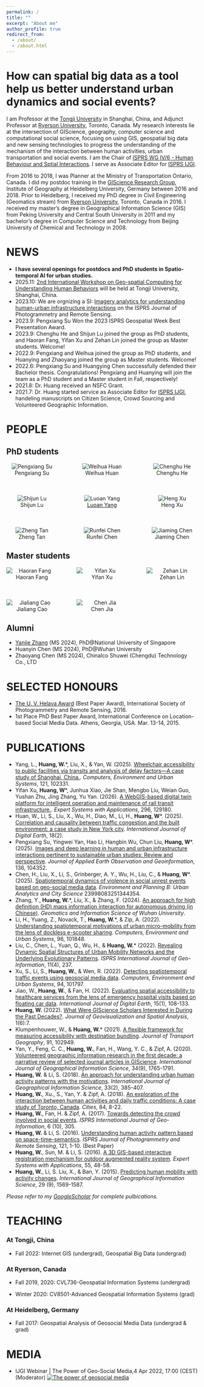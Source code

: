 ```yaml
---
permalink: /
title: ""
excerpt: "About me"
author_profile: true
redirect_from: 
  - /about/
  - /about.html
---
```


How can spatial big data as a tool help us better understand urban dynamics and social events?
=

I am Professor at the [Tongji University](https://celiang.tongji.edu.cn/info/1300/2388.htm) in Shanghai, China, and Adjunct Professor at [Ryerson University](https://www.ryerson.ca/), Toronto, Canada. My research interests lie at the intersection of GIScience, geography, computer science and computational social science, focusing on using GIS, geospatial big data and new sensing technologies to progress the understanding of the mechanism of the interaction between human activities, urban transportation and social events. I am the Chair of [ISPRS WG IV/6 - Human Behaviour and Sptial Interactions](https://www2.isprs.org/commissions/comm4/wg6/). I serve as Associate Editor for [ISPRS IJGI](https://www.mdpi.com/journal/ijgi).

From 2016 to 2018, I was Planner at the Ministry of Transportation Ontario, Canada. I did my postdoc training in the [GIScience Research Group](https://www.geog.uni-heidelberg.de/gis/index_en.html), Institute of Geography at Heidelberg University, Germany between 2016 and 2018. Prior to Heidelberg, I received my PhD degree in Civil Engineering (Geomatics stream) from [Ryerson University](https://www.ryerson.ca/), Toronto, Canada in 2016. I received my master’s degree in Geographical Information Science (GIS) from Peking University and Central South University in 2011 and my bachelor’s degree in Computer Science and Technology from Beijing University of Chemical and Technology in 2008.

NEWS
======
- **I have several openings for postdocs and PhD students in Spatio-temporal AI for urban studies.**
- 2025.11: [2nd International Workshop on Geo-spatial Computing for Understanding Human Behaviors](https://geohb2025.tongji.edu.cn/) will be held at Tongji University, Shanghai, China.
- 2023.10: We are orgnizing a SI: [Imagery analytics for understanding human-urban infrastructure interactions](https://www.sciencedirect.com/journal/isprs-journal-of-photogrammetry-and-remote-sensing/about/call-for-papers#imagery-analytics-for-understanding-human-urban-infrastructure-interactions) on the ISPRS Journal of Photogrammetry and Remote Sensing.
- 2023.9: Pengxiang Su Won the 2023 ISPRS Geospatial Week Best Presentation Award.
- 2023.9: Chenghu He and Shijun Lu joined the group as PhD students, and Haoran Fang, Yifan Xu and Zehan Lin joined the group as Master students. Welcome!
- 2022.9: Pengxiang and Weihua joined the group as PhD students, and Huanying and Zhaoyang joined the group as Master students. Welcome!
- 2022.6: Pengxiang Su and Huangying Chen successfully defended their Bachelor thesis. Congratulations! Pengxiang and Huanying will join the team as a PhD student and a Master student in Fall, respectively!
- 2021.8: Dr. Huang received an NSFC Grant. 
- 2021.7: Dr. Huang started service as Associate Editor for [ISPRS IJGI](https://www.mdpi.com/journal/ijgi), handeling manuscripts on Citizen Science, Crowd Sourcing and Volunteered Geographic Information.

PEOPLE
======

<h2>PhD students</h2>

<div style="display: grid; gap: 50px; grid-template-columns: 1fr 1fr 1fr; grid-template-rows: 1fr 1fr 1fr; justify-items: center ; justify-content: start; align-content: space-evenly;">
  <div style="text-align: center;">
    <img src="images/spx.jpg" alt="Pengxiang Su" style="display: block; width: auto; height: auto;"/>
    <a>Pengxiang Su</a>
  </div>
  <div style="text-align: center;">
    <img src="images/hwh.jpg" alt="Weihua Huan" style="display: block; width: auto; height: auto;"/>
    <a>Weihua Huan</a>
  </div>
  <div style="text-align: center;;">
    <img src="images/hch.jpg" alt="Chenghu He" style="display: block; width: auto; height: auto;"/>
    <a>Chenghu He</a>
  </div>
  <div style="text-align: center;">
    <img src="images/lsj.jpg" alt="Shijun Lu" style="display: block; width: auto; height: auto;"/>
    <a>Shijun Lu</a>
  </div>
  <div style="text-align: center;">
    <img src="images/yla.jpg" alt="Luoan Yang" style="display: block; width: auto; height: auto;"/>
      <a href="https://www.researchgate.net/profile/Luoan-Yang">Luoan Yang</a>
  </div>
  <div style="text-align: center;">
    <img src="images/xh.jpg" alt="Heng Xu" style="display: block; width: auto; height: auto;"/>
      <a >Heng Xu</a>
  </div>
  <div style="text-align: center;">
    <img src="images/tz.jpg" alt="Zheng Tan" style="display: block; width: auto; height: auto;"/>
      <a >Zheng Tan</a>
  </div>
  <div style="text-align: center;">
    <img src="images/crf.jpg" alt="Runfei Chen" style="display: block; width: auto; height: auto;"/>
      <a >Runfei Chen</a>
  </div>
  <div style="text-align: center;">
    <img src="images/cjm.jpg" alt="Jiaming Chen" style="display: block; width: auto; height: auto;"/>
      <a >Jiaming Chen</a>
  </div>
</div>

<h2>Master students</h2>

<div style="display: grid; gap: 50px; grid-template-columns: 1fr 1fr 1fr; grid-template-rows: 1fr 1fr; justify-content: start;">
  <div style="text-align: center;">
    <img src="images/fhr.jpg" alt="Haoran Fang" style="display: block; width: auto; height: auto;"/>
    <a>Haoran Fang</a>
  </div>
  <div style="text-align: center;">
    <img src="images/xyf.jpg" alt="Yifan Xu" style="display: block; width: auto; height: auto;"/>
    <a>Yifan Xu</a>
  </div>
  <div style="text-align: center;">
    <img src="images/lzh.jpg" alt="Zehan Lin" style="display: block; width: auto; height: auto;"/>
    <a>Zehan Lin</a>
  </div>
  <div style="text-align: center;">
    <img src="images/cjl.png" alt="Jialiang Cao" style="display: block; width: auto; height: auto;"/>
    <a>Jialiang Cao</a>
  </div>
  <div style="text-align: center;">
    <img src="images/jc.png" alt="Chen Jia" style="display: block; width: auto; height: auto;"/>
    <a>Chen Jia</a>
  </div>
</div>

<h2>Alumni</h2>

- [Yanjie Zhang](https://metayj.github.io/) (MS 2024), PhD@National University of Singapore
- Huanyin Chen (MS 2024), PhD@Wuhan University
- Zhaoyang Chen (MS 2024), Chinalco Shuwei (Chengdu) Technology Co., LTD

SELECTED HONOURS
======
- [The U. V. Helava Award](https://www.isprs.org/society/awards/helava/2016.aspx) (Best Paper Award), International Society of Photogrammetry and Remote Sensing, 2016.
- 1st Place PhD Best Paper Award, International Conference on Location-based Social Media Data. Athens, Georgia, USA. Mar. 13-14, 2015.

PUBLICATIONS
======
- Yang, L., **Huang, W.***, Liu, X., & Yan, W. (2025). [Wheelchair accessibility to public facilities via transits and analysis of delay factors—A case study of Shanghai, China.](https://doi.org/10.1016/j.compenvurbsys.2025.102331). _Computers, Environment and Urban Systems_, 121, 102331.
- Yifan Xu, **Huang, W***, Junhua Xiao, Jie Shan, Mengbo Liu, Weian Guo, Yushan Zhu, Jing Zhang, Yu Yan. (2026). [A WebGIS-based digital twin platform for intelligent operation and maintenance of rail transit infrastructure.](https://www.sciencedirect.com/science/article/pii/S0957417425027964). _Expert Systems with Applications_, 296, 129180.
- Huan, W., Li, S., Liu, X., Wu, H., Diao, M., Li, H., **Huang, W***. (2025). [Correlation and causality between traffic congestion and the built environment: a case study in New York city](https://doi.org/10.1080/17538947.2025.2548377). _International Journal of Digital Earth_, 18(2).
- Pengxiang Su, Yingwei Yan, Hao Li, Hangbin Wu, Chun Liu, **Huang, W***. (2025). [Images and deep learning in human and urban infrastructure interactions pertinent to sustainable urban studies: Review and perspective](https://doi.org/10.1016/j.jag.2024.104352). _Journal of Applied Earth Observation and Geoinformation_, 136, 104352.
- Chen, H., Liu, X., Li, S., Grinberger, A. Y., Wu, H., Liu, C., & **Huang, W***. (2025). [Spatiotemporal dynamics of violence in social unrest events based on geo-social media data](https://doi.org/10.1177/23998083251344354). _Environment and Planning B: Urban Analytics and City Science_  23998083251344354. 
- Zhang, Y., **Huang, W.***, Liu, X., & Zhang, F. (2024). [An approach for high definition (HD) maps information interaction for autonomous driving (in Chinese)](http://ch.whu.edu.cn/en/article/doi/10.13203/j.whugis20230166). _Geomatics and Information Science of Wuhan University_.
- Li, H., Yuang, Z., Novack, T., **Huang, W.***, & Zip, A. (2022). [Understanding spatiotemporal motivations of urban micro-mobility from the lens of dockless e-scooter sharing](https://www.sciencedirect.com/science/article/pii/S0198971522000928). _Computers, Environment and Urban Systems_, 96, 101848.
- Liu, C., Chen, L., Yuan, Q., Wu, H., & **Huang, W.*** (2022). [Revealing Dynamic Spatial Structures of Urban Mobility Networks and the Underlying Evolutionary Patterns](https://www.mdpi.com/2220-9964/11/4/237). _ISPRS International Journal of Geo-Information_, 11(4), 237.
- Xu, S., Li, S., **Huang, W.**, & Wen, R. (2022). [Detecting spatiotemporal traffic events using geosocial media data](https://www.sciencedirect.com/science/article/pii/S0198971522000412). _Computers, Environment and Urban Systems_, 94, 101797.
- Jiao, W., **Huang, W.**, & Fan, H. (2022). [Evaluating spatial accessibility to healthcare services from the lens of emergency hospital visits based on floating car data](https://www.tandfonline.com/doi/full/10.1080/17538947.2021.2014578). _International Journal of Digital Earth_, 15(1), 108-133.
- **Huang, W.** (2022). [What Were GIScience Scholars Interested in During the Past Decades?](https://link.springer.com/article/10.1007/s41651-021-00098-3). _Journal of Geovisualization and Spatial Analysis_, 1(6):7.
- Klumpenhouwer, W., & **Huang, W.*** (2021). [A flexible framework for measuring accessibility with destination bundling](https://www.sciencedirect.com/science/article/abs/pii/S0966692321000028). _Journal of Transport Geography_, 91, 102949.
- Yan, Y., Feng, C. C., **Huang, W.**, Fan, H., Wang, Y. C., & Zipf, A. (2020). [Volunteered geographic information research in the first decade: a narrative review of selected journal articles in GIScience](https://www.tandfonline.com/doi/abs/10.1080/13658816.2020.1730848). _International Journal of Geographical Information Science_, 34(9), 1765-1791.
- **Huang, W.** & Li, S. (2018). [An approach for understanding urban human activity patterns with the motivations](https://www.tandfonline.com/doi/abs/10.1080/13658816.2018.1530354). _International Journal of Geographical Information Science_, 33(2), 385-407.
- **Huang, W.**, Xu., S., Yan, Y. & Zipf, A. (2018). [An exploration of the interaction between human activities and daily traffic conditions: A case study of Toronto, Canada](https://www.sciencedirect.com/science/article/abs/pii/S0264275118302786). _Cities_, 84, 8-22.
- **Huang, W.**, Fan, H. & Zipf, A. (2017). [Towards detecting the crowd involved in social events](https://www.mdpi.com/2220-9964/6/10/305). _ISPRS International Journal of Geo-Information_, 6 (10), 305.
- **Huang, W.** & Li, S. (2016). [Understanding human activity pattern based on space-time-semantics](https://www.sciencedirect.com/science/article/abs/pii/S0924271616303203). _ISPRS Journal of Photogrammetry and Remote Sensing_, 121, 1-10. (Best Paper)
- **Huang, W.**, Sun, M. & Li, S. (2016). [A 3D GIS-based interactive registration mechanism for outdoor augmented reality system](https://www.sciencedirect.com/science/article/abs/pii/S0957417416000609). _Expert Systems with Applications_, 55, 48-58.
- **Huang, W.**, Li, S. Liu, X., & Ban, Y. (2015). [Predicting human mobility with activity changes](https://www.tandfonline.com/doi/abs/10.1080/13658816.2015.1033421). _International Journal of Geographical Information Science_, 29 (9), 1569-1587. 

_Please refer to my [GoogleScholar](https://scholar.google.ca/citations?user=_Xdi93IAAAAJ&hl=en) for complete pulbications._

TEACHING
=====
<h3>At Tongji, China</h3>
<ul>
  <li>Fall 2022: Internet GIS (undergrad), Geospatial Big Data (undergrad)</li>
</ul>
<h3>At Ryerson, Canada</h3>
<ul>
  <li>Fall 2019, 2020: CVL736-Geospatial Information Systems (undergrad)</li>
</ul>
<ul>
  <li>Winter 2020: CV8501-Advanced Geospatial Information Systems (grad)</li>
</ul>
<h3>At Heidelberg, Germany</h3>
<ul>
  <li>Fall 2017: Geospatial Analysis of Geosocial Media Data (undergrad & grad)</li>
</ul>

MEDIA
======
- IJGI Webinar | The Power of Geo-Social Media,4 Apr 2022, 17:00 (CEST) (Moderator)
[![The power of geosocial media](https://res.cloudinary.com/marcomontalbano/image/upload/v1650261951/video_to_markdown/images/youtube--qAKGnJkRYXU-c05b58ac6eb4c4700831b2b3070cd403.jpg)](https://youtu.be/qAKGnJkRYXU "The power of geosocial media")
